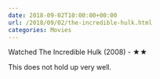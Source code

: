 ```yaml
---
date: 2018-09-02T10:00:00+00:00
url: /2018/09/02/the-incredible-hulk.html
categories: Movies
---
```

Watched The Incredible Hulk (2008) - ★★

This does not hold up very well.


